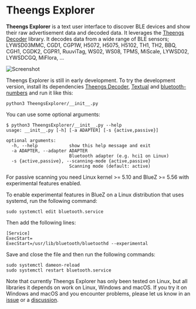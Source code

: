 # Theengs Explorer

**Theengs Explorer** is a text user interface to discover BLE devices and show their raw advertisement data and decoded data. It leverages the [Theengs Decoder](https://github.com/theengs/decoder) library. It decodes data from a wide range of BLE sensors; LYWSD03MMC, CGD1, CGP1W, H5072, H5075, H5102, TH1, TH2, BBQ, CGH1, CGDK2, CGPR1, RuuviTag, WS02, WS08, TPMS, MiScale, LYWSD02, LYWSDCGQ, MiFlora, ...

![Screenshot](screenshot.png)

Theengs Explorer is still in early development. To try the development version, install its dependencies [Theengs Decoder](https://decoder.theengs.io/use/python.html), [Textual](https://github.com/Textualize/textual) and [bluetooth-numbers](https://github.com/koenvervloesem/bluetooth-numbers) and run it like this:

```shell
python3 TheengsExplorer/__init__.py
```

You can use some optional arguments:

```shell
$ python3 TheengsExplorer/__init__.py --help
usage: __init__.py [-h] [-a ADAPTER] [-s {active,passive}]

optional arguments:
  -h, --help            show this help message and exit
  -a ADAPTER, --adapter ADAPTER
                        Bluetooth adapter (e.g. hci1 on Linux)
  -s {active,passive}, --scanning-mode {active,passive}
                        Scanning mode (default: active)
```

For passive scanning you need Linux kernel >= 5.10 and BlueZ >= 5.56 with experimental features enabled.

To enable experimental features in BlueZ on a Linux distribution that uses systemd, run the following command:

```shell
sudo systemctl edit bluetooth.service
```

Then add the following lines:

```
[Service]
ExecStart=
ExecStart=/usr/lib/bluetooth/bluetoothd --experimental
```

Save and close the file and then run the following commands:

```
sudo systemctl dameon-reload
sudo systemctl restart bluetooth.service
```

Note that currently Theengs Explorer has only been tested on Linux, but all libraries it depends on work on Linux, Windows and macOS. If you try it on Windows and macOS and you encounter problems, please let us know in an [issue](https://github.com/theengs/explorer/issues) or a [discussion](https://github.com/theengs/explorer/discussions/4).
